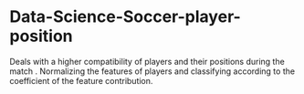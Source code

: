 # Data-Science-Soccer-player-position
Deals with a higher compatibility of players and their positions during the match . Normalizing the features of players and classifying according to the coefficient of the feature contribution.
